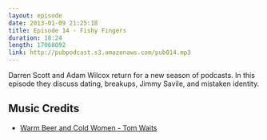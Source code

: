 ```yaml
---
layout: episode
date: 2013-01-09 21:25:18
title: Episode 14 - Fishy Fingers
duration: 18:24
length: 17068092
link: http://pubpodcast.s3.amazonaws.com/pub014.mp3
---
```


Darren Scott and Adam Wilcox return for a new season of podcasts. In this episode they discuss dating, breakups, Jimmy Savile, and mistaken identity.

## Music Credits

- [Warm Beer and Cold Women - Tom Waits](https://itunes.apple.com/gb/album/warm-beer-and-cold-women/id285472927?i=285473034)